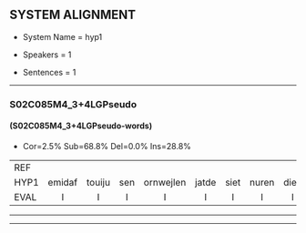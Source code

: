 
## SYSTEM ALIGNMENT

- System Name = hyp1

- Speakers = 1

- Sentences = 1

---

### S02C085M4_3+4LGPseudo

#### (S02C085M4_3+4LGPseudo-words)

- Cor=2.5%	Sub=68.8%	Del=0.0%	Ins=28.8%

|  |  |  |  |  |  |  |  |  |  |  |  |  |  |  |  |  |  |  |  |  |  |  |  |  |  |  |  |  |  |  |  |  |  |  |  |  |  |  |  |  |  |  |  |  |  |  |  |  |  |  |  |  |  |  |  |  |  |  |  |  |  |  |  |  |  |  |  |  |  |  |  |  |  |  |  |  |  |  |  |  |
|:--- |:---:|:---:|:---:|:---:|:---:|:---:|:---:|:---:|:---:|:---:|:---:|:---:|:---:|:---:|:---:|:---:|:---:|:---:|:---:|:---:|:---:|:---:|:---:|:---:|:---:|:---:|:---:|:---:|:---:|:---:|:---:|:---:|:---:|:---:|:---:|:---:|:---:|:---:|:---:|:---:|:---:|:---:|:---:|:---:|:---:|:---:|:---:|:---:|:---:|:---:|:---:|:---:|:---:|:---:|:---:|:---:|:---:|:---:|:---:|:---:|:---:|:---:|:---:|:---:|:---:|:---:|:---:|:---:|:---:|:---:|:---:|:---:|:---:|:---:|:---:|:---:|:---:|:---:|:---:|:---:|
| REF |  |  |  |  |  |  |  |  |  |  |  |  |  |  |  |  |  |  |  |  |  |  | * | * | oonwijlen | jattesiet | nurudien | * | * | * | * | juitonie | * | * | sidowaan | spekkeraai | wachteniek | * | * | * | * | mantaroen | schielendaspen | crobeklunker | * | * | * | * | * | * | * | * | * | * | * | zeekvlachine | * | * | * | * | * | * | * | kantelogsten | ondermind | * | * | * | * | * | * | * | * | tobbermoeit | * | havedil | verbrakkertje |  | * | hapeneren |
| HYP1 | emidaf | touiju | sen | ornwejlen | jatde | siet | nuren | dien | stoenuh | das | duf | duifel | dak | ja | ja | tonni | geveiden | veidel | cidoan | spekrei | wachtdeniek | ver | peverpr | biri | nabegreew | mandao | shilen | daspen | kr | krobek | lunker | kabusteppen | verwa | verwrg | oi | becki | oi | bike | vandalin | van | dalig | jal | krigen | smoriale | le | ek | zklagio | kanor | hoe | to | toneligen | m | met | zegro | scrok | kan | katolocht | ten | onder | mind | schupertij | sa | zenebral | es | are | spangen | bloot | endui | gea | gierendovelder | duber | moeid | poendals | scouder | havendil | n | verbrakkertje | grouw | jak | hapeneren |
| EVAL | I | I | I | I | I | I | I | I | I | I | I | I | I | I | I | I | I | I | I | I | I | I | S | S | S | S | S | S | S | S | S | S | S | S | S | S | S | S | S | S | S | S | S | S | S | S | S | S | S | S | S | S | S | S | S | S | S | S | S | S | S | S | S | S | S | S | S | S | S | S | S | S | S | S | S | S |  | I | S |  |
---

---

